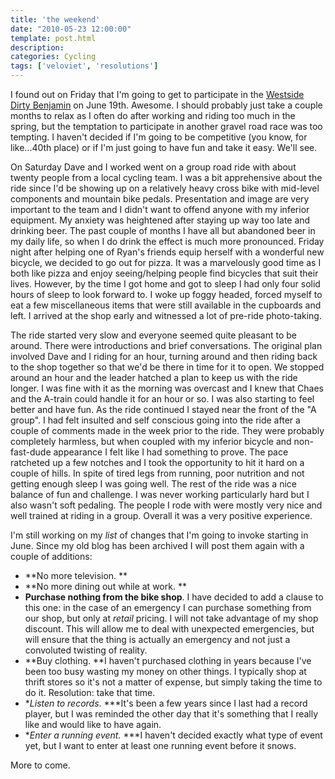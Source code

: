 ```yaml
---
title: 'the weekend'
date: "2010-05-23 12:00:00"
template: post.html
description: 
categories: Cycling
tags: ['veloviet', 'resolutions']
---
```


I found out on Friday that I'm going to get to participate in the [Westside Dirty Benjamin][1] on June 19th. Awesome. I should probably just take a couple months to relax as I often do after working and riding too much in the spring, but the temptation to participate in another gravel road race was too tempting. I haven't decided if I'm going to be competitive (you know, for like...40th place) or if I'm just going to have fun and take it easy. We'll see.  
  
On Saturday Dave and I worked went on a group road ride with about twenty people from a local cycling team. I was a bit apprehensive about the ride since I'd be showing up on a relatively heavy cross bike with mid-level components and mountain bike pedals. Presentation and image are very important to the team and I didn't want to offend anyone with my inferior equipment. My anxiety was heightened after staying up way too late and drinking beer. The past couple of months I have all but abandoned beer in my daily life, so when I do drink the effect is much more pronounced. Friday night after helping one of Ryan's friends equip herself with a wonderful new bicycle, we decided to go out for pizza. It was a marvelously good time as I both like pizza and enjoy seeing/helping people find bicycles that suit their lives. However, by the time I got home and got to sleep I had only four solid hours of sleep to look forward to. I woke up foggy headed, forced myself to eat a few miscellaneous items that were still available in the cupboards and left. I arrived at the shop early and witnessed a lot of pre-ride photo-taking.  
  
The ride started very slow and everyone seemed quite pleasant to be around. There were introductions and brief conversations. The original plan involved Dave and I riding for an hour, turning around and then riding back to the shop together so that we'd be there in time for it to open. We stopped around an hour and the leader hatched a plan to keep us with the ride longer. I was fine with it as the morning was overcast and I knew that Chaes and the A-train could handle it for an hour or so. I was also starting to feel better and have fun. As the ride continued I stayed near the front of the "A group". I had felt insulted and self conscious going into the ride after a couple of comments made in the week prior to the ride. They were probably completely harmless, but when coupled with my inferior bicycle and non-fast-dude appearance I felt like I had something to prove. The pace ratcheted up a few notches and I took the opportunity to hit it hard on a couple of hills. In spite of tired legs from running, poor nutrition and not getting enough sleep I was going well. The rest of the ride was a nice balance of fun and challenge. I was never working particularly hard but I also wasn't soft pedaling. The people I rode with were mostly very nice and well trained at riding in a group. Overall it was a very positive experience.  
  
I'm still working on my *list* of changes that I'm going to invoke starting in June. Since my old blog has been archived I will post them again with a couple of additions:  
  
- **No more television. ** 
- **No more dining out while at work. ** 
- **Purchase nothing from the bike shop**. I have decided to add a clause to this one: in the case of an emergency I can purchase something from our shop, but only at *retail* pricing. I will not take advantage of my shop discount. This will allow me to deal with unexpected emergencies, but will ensure that the thing is actually an emergency and not just a convoluted twisting of reality. 
- **Buy clothing. **I haven't purchased clothing in years because I've been too busy wasting my money on other things. I typically shop at thrift stores so it's not a matter of expense, but simply taking the time to do it. Resolution: take that time. 
- **Listen to records*. ***It's been a few years since I last had a record player, but I was reminded the other day that it's something that I really like and would like to have again. 
- **Enter a running event.* ***I haven't decided exactly what type of event yet, but I want to enter at least one running event before it snows.  
  
More to come.

 [1]: http://dirtybenjamin.blogspot.com/
